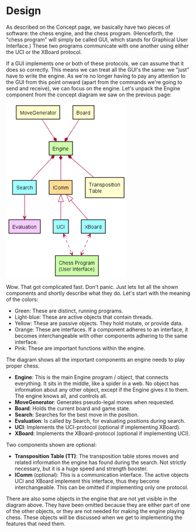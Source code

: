# Design

As described on the Concept page, we basically have two pieces of software:
the chess engine, and the chess program. (Henceforth, the "chess program"
will simply be called GUI, which stands for Graphical User Interface.)
These two programs communicate with one another using either the UCI or the
XBoard protocol.

If a GUI implements one or both of these protocols, we can assume that it
does so correctly. This means we can treat all the GUI's the same: we
"just" have to write the engine. As we're no longer having to pay any
attention to the GUI from this point onward (apart from the commands we're
going to send and receive), we can focus on the engine. Let's unpack the
Engine component from the concept diagram we saw on the previous page:

![](../diagrams/architecture.png)

Wow. That got complicated fast. Don't panic. Just lets list all the shown
components and shortly describe what they do. Let's start with the meaning
of the colors:

- Green: These are distinct, running programs.
- Light-blue: These are active objects that contain threads. 
- Yellow: These are passive objects. They hold mutate, or provide data.
- Orange: These are interfaces. If a component adheres to an interface, it
  becomes interchangeable with other components adhering to the same
  interface.
- Pink: These are important functions within the engine.

The diagram shows all the important components an engine needs to play
proper chess.

- **Engine**: This is the main Engine program / object, that connects
  everything. It sits in the middle, like a spider in a web. No object has
  information about any other object, except if the Engine gives it to
  them. The engine knows all, and controls all.
- **MoveGenerator**: Generates pseudo-legal moves when requested.
- **Board**: Holds the current board and game state.
- **Search**: Searches for the best move in the position.
- **Evaluation**: Is called by Search, for evaluating positions during search.
- **UCI**: Implements the UCI-protocol (optional if implementing XBoard).
- **XBoard**: Implements the XBoard-protocol (optional if implementing UCI).

Two components shown are optional:

- **Transposition Table (TT)**: The transposition table stores moves and
  related information the engine has found during the search. Not strictly
  necessary, but it is a huge speed and strength booster.
- **IComm** (optional): This is a communication interface. The active
  objects UCI and XBoard implement this interface, thus they become
  interchangeable. This can be omitted if implementing only one protocol.

There are also some objects in the engine that are not yet visible in the
diagram above. They have been omitted because they are either part of one
of the other objects, or they are not needed for making the engine playing
chess. These objects will be discussed when we get to implementing the
features that need them.